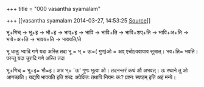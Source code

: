 +++
title = "000 vasantha syamalam"

+++
[[vasantha syamalam	2014-03-27, 14:53:25 [Source](https://groups.google.com/g/samskrita/c/bQ887CTNauE)]]



भू+णिच्‌ → भू+इ → भौ+इ → भाव्‌+इ → भावि → भावि+ति → भावि+शप्‌+ति → भावि+अ+ति → भावे+अ+ति → भावय+ति → भावयति/ते

  

भू धातुः भ्वादि गणे यदा अस्ति तदा भू = भ् = ऊ=(  गुण्)ओ = अव् एचोऽयवायाव सूत्रात्। भव+ति= भवति। परन्तु यदा चुरादि गणे अस्ति तदा

भू+णिच् = भू+इ= भौ=इ। अत्र भ्+ \`ऊ' गुणः भूत्वा ओ। तदनन्तरं कथं औ अभवत्। ऊ स्थाने तु ओ आगच्छति। यद्यपि भावयति इति शब्दः अपेक्षितः तथापि नियमः कः? प्रश्नः स्पष्ठम् इति अहं मन्ये।

  

  

